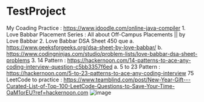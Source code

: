 # TestProject

My Coading Practice : https://www.jdoodle.com/online-java-compiler
	1. Love Babbar Placement Series : All about Off-Campus Placements || by Love Babbar
	2. Love Babbar DSA Sheet 450 que
		a. https://www.geeksforgeeks.org/dsa-sheet-by-love-babbar/
		b. https://www.codingninjas.com/studio/problem-lists/love-babbar-dsa-sheet-problems
	3. 14 Pattern : https://hackernoon.com/14-patterns-to-ace-any-coding-interview-question-c5bb3357f6ed
		a. 5 to 23 Pattern : https://hackernoon.com/5-to-23-patterns-to-ace-any-coding-interview
75 LeetCode to practice : https://www.teamblind.com/post/New-Year-Gift---Curated-List-of-Top-100-LeetCode-Questions-to-Save-Your-Time-OaM1orEU?ref=hackernoon.com ![image](https://github.com/suryakant7/TestProject/assets/78878627/534e31d4-d177-40b3-8f2c-d89b67020e2b)





